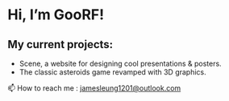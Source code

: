 # Hi, I’m GooRF!

## My current projects:
- Scene, a website for designing cool presentations & posters.
- The classic asteroids game revamped with 3D graphics.


 📫 How to reach me : jamesleung1201@outlook.com

